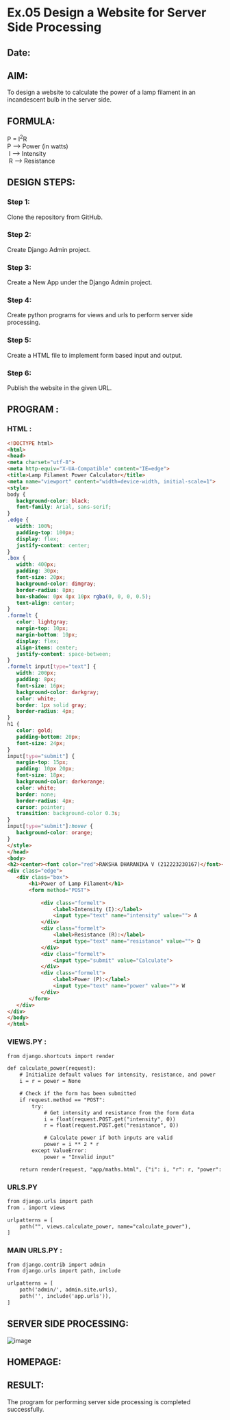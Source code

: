 # Ex.05 Design a Website for Server Side Processing
## Date:

## AIM:
 To design a website to calculate the power of a lamp filament in an incandescent bulb in the server side. 


## FORMULA:
P = I<sup>2</sup>R
<br> P --> Power (in watts)
<br> I --> Intensity
<br> R --> Resistance

## DESIGN STEPS:

### Step 1:
Clone the repository from GitHub.

### Step 2:
Create Django Admin project.

### Step 3:
Create a New App under the Django Admin project.

### Step 4:
Create python programs for views and urls to perform server side processing.

### Step 5:
Create a HTML file to implement form based input and output.

### Step 6:
Publish the website in the given URL.

## PROGRAM :
### HTML :
```HTML
<!DOCTYPE html>
<html>
<head>
<meta charset="utf-8">
<meta http-equiv="X-UA-Compatible" content="IE=edge">
<title>Lamp Filament Power Calculator</title>
<meta name="viewport" content="width=device-width, initial-scale=1">
<style>
body {
   background-color: black;
   font-family: Arial, sans-serif;
}
.edge {
   width: 100%;
   padding-top: 100px;
   display: flex;
   justify-content: center;
}
.box {
   width: 400px;
   padding: 30px;
   font-size: 20px;
   background-color: dimgray;
   border-radius: 8px;
   box-shadow: 0px 4px 10px rgba(0, 0, 0, 0.5);
   text-align: center;
}
.formelt {
   color: lightgray;
   margin-top: 10px;
   margin-bottom: 10px;
   display: flex;
   align-items: center;
   justify-content: space-between;
}
.formelt input[type="text"] {
   width: 200px;
   padding: 8px;
   font-size: 16px;
   background-color: darkgray;
   color: white;
   border: 1px solid gray;
   border-radius: 4px;
}
h1 {
   color: gold;
   padding-bottom: 20px;
   font-size: 24px;
}
input[type="submit"] {
   margin-top: 15px;
   padding: 10px 20px;
   font-size: 18px;
   background-color: darkorange;
   color: white;
   border: none;
   border-radius: 4px;
   cursor: pointer;
   transition: background-color 0.3s;
}
input[type="submit"]:hover {
   background-color: orange;
}
</style>
</head>
<body>
<h2><center><font color="red">RAKSHA DHARANIKA V (212223230167)</font></center></h2> 
<div class="edge">
   <div class="box">
       <h1>Power of Lamp Filament</h1>
       <form method="POST">
           
           <div class="formelt">
               <label>Intensity (I):</label>
               <input type="text" name="intensity" value=""> A
           </div>
           <div class="formelt">
               <label>Resistance (R):</label>
               <input type="text" name="resistance" value=""> Ω
           </div>
           <div class="formelt">
               <input type="submit" value="Calculate">
           </div>
           <div class="formelt">
               <label>Power (P):</label>
               <input type="text" name="power" value=""> W
           </div>
       </form>
   </div>
</div>
</body>
</html>


```
### VIEWS.PY :
```html
from django.shortcuts import render

def calculate_power(request):
    # Initialize default values for intensity, resistance, and power
    i = r = power = None

    # Check if the form has been submitted
    if request.method == "POST":
        try:
            # Get intensity and resistance from the form data
            i = float(request.POST.get("intensity", 0))
            r = float(request.POST.get("resistance", 0))

            # Calculate power if both inputs are valid
            power = i ** 2 * r
        except ValueError:
            power = "Invalid input"

    return render(request, "app/maths.html", {"i": i, "r": r, "power": power})

```
### URLS.PY
```html
from django.urls import path
from . import views

urlpatterns = [
    path("", views.calculate_power, name="calculate_power"),
]

```
### MAIN URLS.PY :
```html
from django.contrib import admin
from django.urls import path, include

urlpatterns = [
    path('admin/', admin.site.urls),
    path('', include('app.urls')), 
]


```

## SERVER SIDE PROCESSING:
![image](https://github.com/user-attachments/assets/10fcddee-abc6-41bd-99c8-54e79d495eb6)


## HOMEPAGE:


## RESULT:
The program for performing server side processing is completed successfully.
